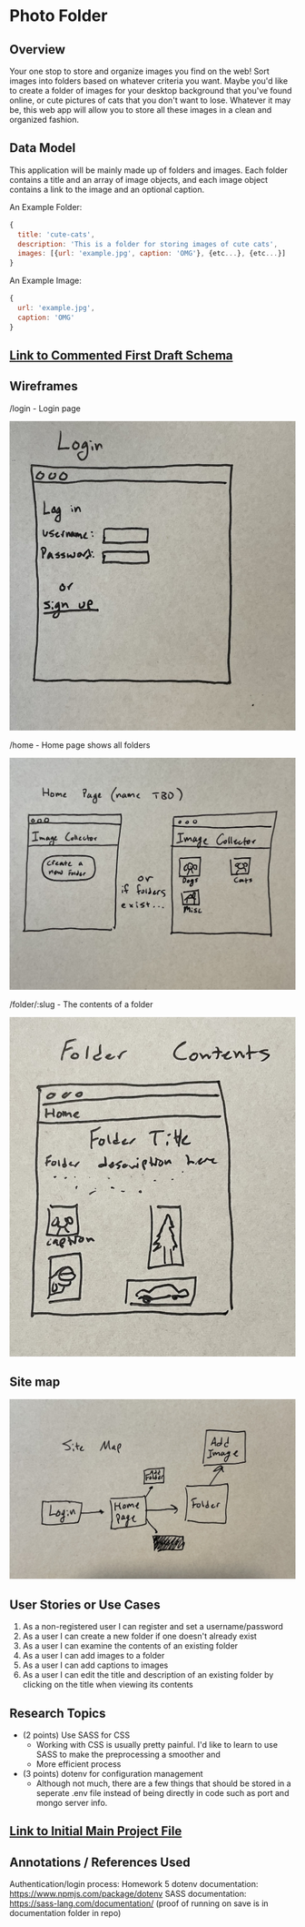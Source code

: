 # Photo Folder

## Overview

Your one stop to store and organize images you find on the web! Sort images into folders based on whatever criteria you want. Maybe you'd like to create a folder of images for your desktop background that you've found online, or cute pictures of cats that you don't want to lose. Whatever it may be, this web app will allow you to store all these images in a clean and organized fashion.

## Data Model

This application will be mainly made up of folders and images. Each folder contains a title and an array of image objects, and each image object contains a link to the image and an optional caption.

An Example Folder:

```javascript
{
  title: 'cute-cats',
  description: 'This is a folder for storing images of cute cats',
  images: [{url: 'example.jpg', caption: 'OMG'}, {etc...}, {etc...}]
}
```

An Example Image:

```javascript
{
  url: 'example.jpg',
  caption: 'OMG'
}
```


## [Link to Commented First Draft Schema](db.mjs) 


## Wireframes

/login - Login page

![login](documentation/login.jpeg)    

/home - Home page shows all folders

![home](documentation/home-page.jpeg)   

/folder/:slug - The contents of a folder

![folder/:slug](documentation/folder-contents.jpeg)   

## Site map

![Site Map](documentation/site-map.jpeg)      


## User Stories or Use Cases

1. As a non-registered user I can register and set a username/password
2. As a user I can create a new folder if one doesn't already exist
3. As a user I can examine the contents of an existing folder
4. As a user I can add images to a folder
5. As a user I can add captions to images
6. As a user I can edit the title and description of an existing folder by clicking on the title when viewing its contents

## Research Topics

* (2 points) Use SASS for CSS 
  * Working with CSS is usually pretty painful. I'd like to learn to use SASS to make the preprocessing a smoother and 
  * More efficient process
* (3 points) dotenv for configuration management
  * Although not much, there are a few things that should be stored in a seperate .env file instead of being directly in code such as port and mongo server info.



## [Link to Initial Main Project File](app.mjs) 

## Annotations / References Used

Authentication/login process: Homework 5
dotenv documentation: https://www.npmjs.com/package/dotenv 
SASS documentation: https://sass-lang.com/documentation/ (proof of running on save is in documentation folder in repo)
